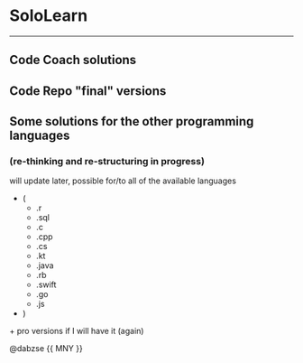 # SoloLearn
---
## Code Coach solutions
## Code Repo "final" versions
## Some solutions for the other programming languages
### (re-thinking and re-structuring in progress)

will update later, possible for/to all of the available languages
- (
  - .r
  - .sql
  - .c
  - .cpp
  - .cs
  - .kt
  - .java
  - .rb
  - .swift
  - .go
  - .js
- )

\+ pro versions if I will have it (again)

@dabzse {{ MNY }}
